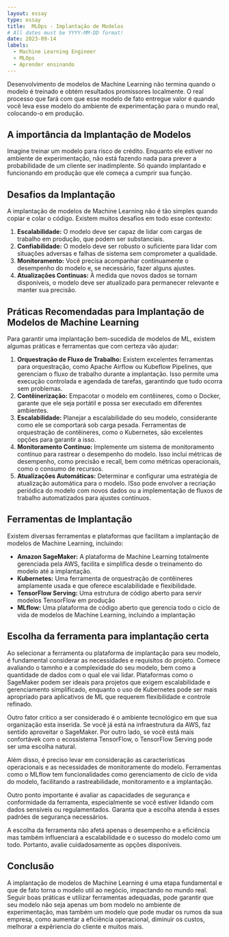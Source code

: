 ```yaml
---
layout: essay
type: essay
title:  MLOps - Implantação de Modelos
# All dates must be YYYY-MM-DD format!
date: 2023-09-14
labels:
  - Machine Learning Engineer
  - MLOps
  - Aprender ensinando
---
```


Desenvolvimento de modelos de Machine Learning não termina quando o modelo é treinado e obtém resultados promissores localmente. O real processo que fará com que esse modelo de fato entregue valor é quando você leva esse modelo do ambiente de experimentação para o mundo real, colocando-o em produção.

## A importância da Implantação de Modelos

Imagine treinar um modelo para risco de crédito. Enquanto ele estiver no ambiente de experimentação, não está fazendo nada para prever a probabilidade de um cliente ser inadimplente. Só quando implantado e funcionando em produção que ele começa a cumprir sua funçào.

## Desafios da Implantação

A implantação de modelos de Machine Learning não é tão simples quando copiar e colar o código. Existem muitos desafios em todo esse contexto:

1. **Escalabilidade:** O modelo deve ser capaz de lidar com cargas de trabalho em produção, que podem ser substanciais.
2. **Confiabilidade:** O modelo deve ser robusto o suficiente para lidar com situações adversas e falhas de sistema sem comprometer a qualidade.
3. **Monitoramento:** Você precisa acompanhar continuamente o desempenho do modelo e, se necessário, fazer alguns ajustes.
4. **Atualizações Continuas:** À medida que novos dados se tornam disponiveis, o modelo deve ser atualizado para permanecer relevante e manter sua precisão.

## Práticas Recomendadas para Implantação de Modelos de Machine Learning

Para garantir uma implantação bem-sucedida de modelos de ML, existem algumas práticas e ferramentas que com certeza vão ajudar:

1. **Orquestração de Fluxo de Trabalho:** Existem excelentes ferramentas para orquestração, como Apache Airflow ou Kubeflow Pipelines, que gerenciam o fluxo de trabalho durante a implantação. Isso permite uma execução controlada e agendada de tarefas, garantindo que tudo ocorra sem problemas.
2. **Contêinerização:** Empacotar o modelo em contêineres, como o Docker, garante que ele seja portátil e possa ser executado em diferentes ambientes.
3. **Escalabilidade:** Planejar a escalabilidade do seu modelo, considerante como ele se comportará sob carga pesada. Ferramentas de orquestração de contêineres, como o Kubernetes, são excelentes opções para garantir a isso.
4. **Monitoramento Contínuo:** Implemente um sistema de monitoramento contínuo para rastrear o desempenho do modelo. Isso inclui métricas de desempenho, como precisão e recall, bem como métricas operacionais, como o consumo de recursos.
5. **Atualizações Automáticas:** Determinar e configurar uma estratégia de atualização automática para o modelo. ISso pode envolver a recriação periódica do modelo com novos dados ou a implementação de fluxos de trabalho automatizados para ajustes contínuos.

## Ferramentas de Implantação

Existem diversas ferramentas e plataformas que facilitam a implantação de modelos de Machine Learning, incluindo:

* **Amazon SageMaker:** A plataforma de Machine Learning totalmente gerenciada pela AWS, facilita e simplifica desde o treinamento do modelo até a implantação.
* **Kubernetes:** Uma ferramenta de orquestração de contêineres amplamente usada e que oferece escalabilidade e flexibilidade.
* **TensorFlow Serving:** Uma estrutura de código aberto para servir modelos TensorFlow em produção
* **MLflow:** Uma plataforma de código aberto que gerencia todo o ciclo de vida de modelos de Machine Learning, incluindo a implantação

## Escolha da ferramenta para implantação certa

Ao selecionar a ferramenta ou plataforma de implantação para seu modelo, é fundamental considerar as necessidades e requisitos do projeto. Comece avaliando o tamnho e a complexidade do seu modelo, bem como a quantidade de dados com o qual ele vai lidar. Plataformas como o SageMaker podem ser ideais para projetos que exigem escalabilidade e gerenciamento simplificado, enquanto o uso de Kubernetes pode ser mais apropriado para aplicativos de ML que requerem flexibilidade e controle refinado.

Outro fator critico a ser considerado é o ambiente tecnológico em que sua organização esta inserida. Se você já está na infraestrutura da AWS, faz sentido aproveitar o SageMaker. Por outro lado, se você está mais confortávek com o ecossistema TensorFlow, o TensorFlow Serving pode ser uma escolha natural.

Além disso, é preciso levar em consideração as características operacionais e as necessidades de monitoramente do modelo. Ferramentas como o MLflow tem funcionalidades como gerenciamento de ciclo de vida do modelo, facilitando a rastreabilidade, monitoramento e a implantação.

Outro ponto importante é avaliar as capacidades de segurança e conformidade da ferramenta, especialmente se você estiver lidando com dados sensíveis ou regulamentados. Garanta que a escolha atenda à esses padróes de segurança necessários.

A escolha da ferramenta não afetá apenas o desempenho e a eficiência mas também influenciará a escalabilidade e o sucesso do modelo como um todo. Portanto, avalie cuidadosamente as opções disponíveis. 

## Conclusão

A implantação de modelos de Machine Learning é uma etapa fundamental e que de fato torna o modelo util ao negócio, impactando no mundo real. Seguir boas práticas e utilizar ferramentas adequadas, pode garantir que seu modelo não seja apenas um bom modelo no ambiente de experimentação, mas também um modelo que pode mudar os rumos da sua empresa, como aumentar a eficiência operacional, diminuir os custos, melhorar a expêriencia do cliente e muitos mais.

